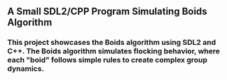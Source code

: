 ## A Small SDL2/CPP Program Simulating Boids Algorithm
### This project showcases the Boids algorithm using SDL2 and C++. The Boids algorithm simulates flocking behavior, where each "boid" follows simple rules to create complex group dynamics.
